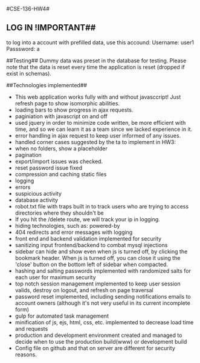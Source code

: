 #CSE-136-HW4#

## LOG IN !IMPORTANT##
to log into a account with prefilled data, use this accound: 
Username: user1
Passsword: a

##Testing##
Dummy data was preset in the database for testing.
Please note that the data is reset every time the application is reset (dropped if exist in schemas).

##Technologies implemented##
* This web application works fully with and without javasccript! Just refresh page to show isomorphic abilities. 
* loading bars to show progress in ajax requests. 
* paginiation with javascript on and off
* used jquery in order to minimize code written, be more efficient with time, and so we can learn it as a team since we lacked experience in it. 
* error handling in ajax request to keep user informed of any issues.
* handled corner cases suggested by the ta to implement in HW3: 
 * when no folders, show a placeholder
 * pagination
 * export/import issues was checked.
 * reset password issue fixed
* compression and caching static files
* logging 
 * errors
 * suspicious activity
 * database activity
* robot.txt file with traps built in to track users who are trying to access directories where they shouldn't be
 * If you hit the /delete route, we will track your ip in logging. 
* hiding technologies, such as: powered-by
* 404 redirects and error messages with logging
* front end and backend validation implemented for security
* sanitizing input frontend/backend to combat mysql injections
* sidebar can hide and show even when js is turned off, by clicking the bookmark header. When js is turned off, you can close it using the 'close' button on the bottom left of sidebar when compacted.
* hashing and salting passwords implemented with randomized salts for each user for maximum security
* top notch session management implemented to keep user session valids, destroy on logout, and refresh on page traversal 
* password reset implemented, including sending notifications emails to account owners (although it's not very useful in its current incomplete form)
* gulp for automated task management
 * minification of js, ejs, html, css, etc. implemented to decrease load time and requests
* production and development environment created and managed to decide when to use the production build(www) or development build
* Config file on github and that on server are different for security reasons.
